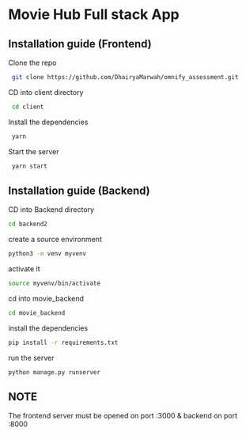 
# Movie Hub Full stack App

## Installation guide (Frontend)

Clone the repo

```bash
 git clone https://github.com/DhairyaMarwah/omnify_assessment.git
```


CD into client directory

```bash
 cd client
```


Install the dependencies

```bash
 yarn
```

Start the server

```bash
 yarn start
```


## Installation guide (Backend)


CD into Backend directory

```bash
cd backend2
```

create a source environment

```bash
python3 -m venv myvenv
```

activate it

```bash
source myvenv/bin/activate
```

cd into movie_backend

```bash
cd movie_backend
```
 
 install the dependencies

```bash
pip install -r requirements.txt
```

 run the server

```bash
python manage.py runserver
```
 
## NOTE
The frontend server must be opened on port :3000 & backend on port :8000
